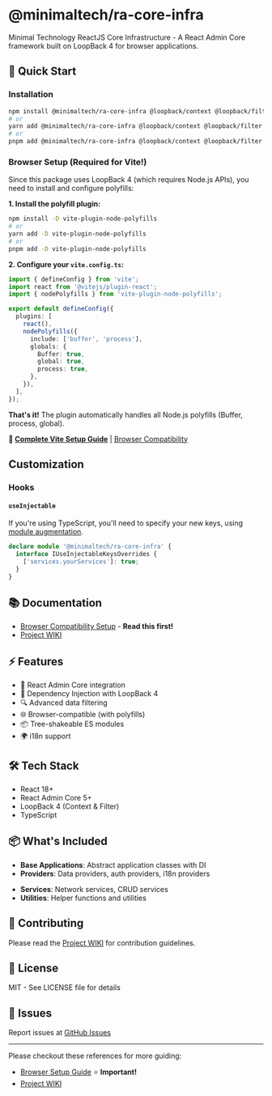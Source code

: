 # @minimaltech/ra-core-infra

Minimal Technology ReactJS Core Infrastructure - A React Admin Core framework built on LoopBack 4 for browser applications.

## 🚀 Quick Start

### Installation

```bash
npm install @minimaltech/ra-core-infra @loopback/context @loopback/filter
# or
yarn add @minimaltech/ra-core-infra @loopback/context @loopback/filter
# or
pnpm add @minimaltech/ra-core-infra @loopback/context @loopback/filter
```

### Browser Setup (Required for Vite!)

Since this package uses LoopBack 4 (which requires Node.js APIs), you need to install and configure polyfills:

**1. Install the polyfill plugin:**

```bash
npm install -D vite-plugin-node-polyfills
# or
yarn add -D vite-plugin-node-polyfills
# or
pnpm add -D vite-plugin-node-polyfills
```

**2. Configure your `vite.config.ts`:**

```typescript
import { defineConfig } from 'vite';
import react from '@vitejs/plugin-react';
import { nodePolyfills } from 'vite-plugin-node-polyfills';

export default defineConfig({
  plugins: [
    react(),
    nodePolyfills({
      include: ['buffer', 'process'],
      globals: {
        Buffer: true,
        global: true,
        process: true,
      },
    }),
  ],
});
```

**That's it!** The plugin automatically handles all Node.js polyfills (Buffer, process, global).

**📖 [Complete Vite Setup Guide](./VITE_SETUP.md)** | [Browser Compatibility](https://github.com/phatnt199/aether/wiki/Browser-Compatibility-Setup)

## Customization

### Hooks

#### `useInjectable`

If you're using TypeScript, you'll need to specify your new keys, using [module augmentation](https://www.typescriptlang.org/docs/handbook/declaration-merging.html#module-augmentation).

```typescript
declare module '@minimaltech/ra-core-infra' {
  interface IUseInjectableKeysOverrides {
    ['services.yourServices']: true;
  }
}
```

## 📚 Documentation

- [Browser Compatibility Setup](https://github.com/phatnt199/aether/wiki/Browser-Compatibility-Setup) - **Read this first!**
- [Project WIKI](https://github.com/phatnt199/aether/wiki)

## ⚡ Features

- 🎯 React Admin Core integration
- 💉 Dependency Injection with LoopBack 4
- 🔍 Advanced data filtering
- 🌐 Browser-compatible (with polyfills)
- 📦 Tree-shakeable ES modules
- 🌍 i18n support

## 🛠️ Tech Stack

- React 18+
- React Admin Core 5+
- LoopBack 4 (Context & Filter)
- TypeScript

## 📦 What's Included

- **Base Applications**: Abstract application classes with DI
- **Providers**: Data providers, auth providers, i18n providers
<!-- - **UI Components**: Custom React Admin components -->
- **Services**: Network services, CRUD services
- **Utilities**: Helper functions and utilities

## 🤝 Contributing

Please read the [Project WIKI](https://github.com/phatnt199/aether/wiki) for contribution guidelines.

## 📄 License

MIT - See LICENSE file for details

## 🐛 Issues

Report issues at [GitHub Issues](https://github.com/phatnt199/aether/issues)

---

Please checkout these references for more guiding:

- [Browser Setup Guide](https://github.com/phatnt199/aether/wiki/Browser-Compatibility-Setup) ⭐ **Important!**
- [Project WIKI](https://github.com/phatnt199/aether/wiki)
